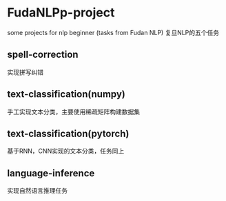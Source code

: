 # FudaNLPp-project
some projects for nlp beginner (tasks from Fudan NLP)
复旦NLP的五个任务
## spell-correction
实现拼写纠错
## text-classification(numpy)
手工实现文本分类，主要使用稀疏矩阵构建数据集
## text-classification(pytorch)
基于RNN，CNN实现的文本分类，任务同上
## language-inference
实现自然语言推理任务
